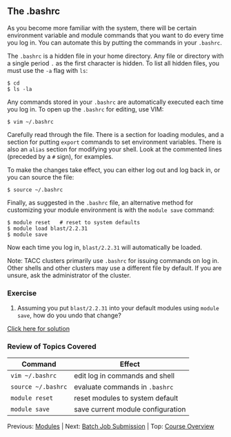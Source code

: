## The .bashrc

As you become more familiar with the system, there will be certain environment variable and module commands that you want to do every time you log in. You can automate this by putting the commands in your `.bashrc`.

The `.bashrc` is a hidden file in your home directory. Any file or directory with a single period `.` as the first character is hidden. To list all hidden files, you must use the `-a` flag with `ls`:
```
$ cd
$ ls -la
```

Any commands stored in your `.bashrc` are automatically executed each time you log in. To open up the `.bashrc` for editing, use VIM:
```
$ vim ~/.bashrc
```

Carefully read through the file. There is a section for loading modules, and a section for putting `export` commands to set environment variables. There is also an `alias` section for modifying your shell. Look at the commented lines (preceded by a `#` sign), for examples.


To make the changes take effect, you can either log out and log back in, or you can source the file:
```
$ source ~/.bashrc
```

Finally, as suggested in the `.bashrc` file, an alternative method for customizing your module environment is with the `module save` command:
```
$ module reset   # reset to system defaults
$ module load blast/2.2.31
$ module save
```

Now each time you log in, `blast/2.2.31` will automatically be loaded.


Note: TACC clusters primarily use `.bashrc` for issuing commands on log in. Other shells and other clusters may use a different file by default. If you are unsure, ask the administrator of the cluster.

### Exercise

1. Assuming you put `blast/2.2.31` into your default modules using `module save`, how do you undo that change?

[Click here for solution](intro_to_hpc_04_solution.md)

### Review of Topics Covered

| Command             | Effect     |
|---------------------|------------|
| `vim ~/.bashrc`     | edit log in commands and shell |
| `source ~/.bashrc`  | evaluate commands in `.bashrc` |
| `module reset`      | reset modules to system default |
| `module save`       | save current module configuration |


Previous: [Modules](intro_to_hpc_03.md) | Next: [Batch Job Submission](intro_to_hpc_05.md) | Top: [Course Overview](../../index.md)



